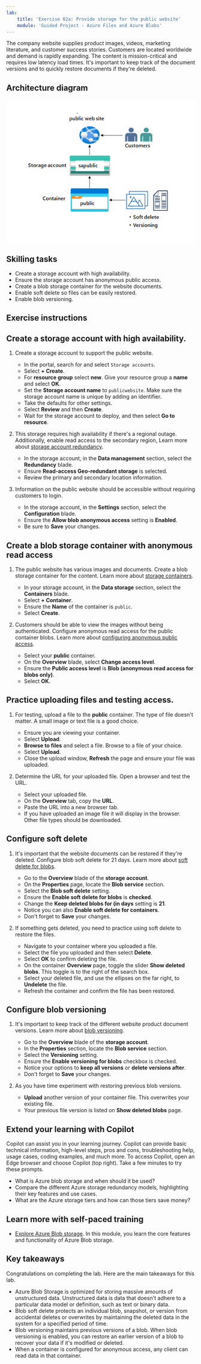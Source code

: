 ```yaml
---
lab:
    title: 'Exercise 02a: Provide storage for the public website'
    module: 'Guided Project - Azure Files and Azure Blobs'
---
```

The company website supplies product images, videos, marketing literature, and customer success stories. Customers are located worldwide and demand is rapidly expanding. The content is mission-critical and requires low latency load times. It's important to keep track of the document versions and to quickly restore documents if they're deleted.

## Architecture diagram

![Diagram with one storage account and one blob container.](../Media/task-2.png)

## Skilling tasks
- Create a storage account with high availability.
- Ensure the storage account has anonymous public access.
- Create a blob storage container for the website documents.
- Enable soft delete so files can be easily restored.
- Enable blob versioning. 

## Exercise instructions

## Create a storage account with high availability.

1. Create a storage account to support the public website.

    - In the portal, search for and select `Storage accounts`.  
    - Select **+ Create**. 
    - For **resource group** select **new**. Give your resource group a **name** and select **OK**. 
    - Set the **Storage account name** to `publicwebsite`. Make sure the storage account name is unique by adding an identifier.
    - Take the defaults for other settings. 
    - Select **Review** and then **Create**.
    - Wait for the storage account to deploy, and then select **Go to resource**.
         
1. This storage requires high availability if there's a regional outage. Additionally, enable read access to the secondary region, Learn more about [storage account redundancy](https://learn.microsoft.com/azure/storage/common/storage-redundancy#geo-redundant-storage).

    - In the storage account, in the **Data management** section, select the **Redundancy** blade. 
    - Ensure **Read-access Geo-redundant storage** is selected.
    - Review the primary and secondary location information. 

1. Information on the public website should be accessible without requiring customers to login.
    - In the storage account, in the **Settings** section, select the **Configuration** blade.
    - Ensure the **Allow blob anonymous access** setting is **Enabled**.
    - Be sure to **Save** your changes. 
  
   
## Create a blob storage container with anonymous read access

1. The public website has various images and documents. Create a blob storage container for the content. Learn more about [storage containers](https://learn.microsoft.com/azure/storage/blobs/storage-blobs-introduction#containers).
    - In your storage account, in the **Data storage** section, select the **Containers** blade. 
    - Select **+ Container**. 
    - Ensure the **Name** of the container is `public`. 
    - Select **Create**. 
    
1. Customers should be able to view the images without being authenticated. Configure anonymous read access for the public container blobs.  Learn more about [configuring anonymous public access](https://learn.microsoft.com/azure/storage/blobs/anonymous-read-access-configure?tabs=portal).
    - Select your **public** container. 
    - On the **Overview** blade, select **Change access level**. 
    - Ensure the **Public access level** is **Blob (anonymous read access for blobs only)**.
    - Select **OK**. 

## Practice uploading files and testing access.

1. For testing, upload a file to the **public** container. The type of file doesn't matter. A small image or text file is a good choice.  
    - Ensure you are viewing your container. 
    - Select **Upload**. 
    - **Browse to files** and select a file. Browse to a file of your choice. 
    - Select **Upload**.
    - Close the upload window, **Refresh** the page and ensure your file was uploaded. 

1. Determine the URL for your uploaded file. Open a browser and test the URL. 
    - Select your uploaded file.
    - On the **Overview** tab, copy the **URL**.
    - Paste the URL into a new browser tab.
    - If you have uploaded an image file it will display in the browser. Other file types should be downloaded. 

## Configure soft delete

1. It's important that the website documents can be restored if they're deleted. Configure blob soft delete for 21 days. Learn more about [soft delete for blobs](https://learn.microsoft.com/azure/storage/blobs/soft-delete-container-enable?tabs=azure-portal).
    - Go to the **Overview** blade of the **storage account**.
    - On the **Properties** page, locate the **Blob service** section.
    - Select the **Blob soft delete** setting.
    - Ensure the **Enable soft delete for blobs** is **checked**.
    - Change the **Keep deleted blobs for (in days** setting is **21**.
    - Notice you can also **Enable soft delete for containers**. 
    - Don't forget to **Save** your changes. 

1. If something gets deleted, you need to practice using soft delete to restore the files.
    - Navigate to your container where you uploaded a file.
    - Select the file you uploaded and then select **Delete**.
    - Select **OK** to confirm deleting the file.  
    - On the container **Overview** page, toggle the slider **Show deleted blobs**. This toggle is to the right of the search box. 
    - Select your deleted file, and use the ellipses on the far right, to **Undelete** the file. 
    - Refresh the container and confirm the file has been restored.     

## Configure blob versioning
1. It's important to keep track of the different website product document versions. Learn more about [blob versioning](https://learn.microsoft.com/azure/storage/blobs/versioning-enable?tabs=portal).
    - Go to the **Overview** blade of the **storage account**.
    - In the **Properties** section, locate the **Blob service** section.
    - Select the **Versioning** setting.
    - Ensure the **Enable versioning for blobs** checkbox is checked.
    - Notice your options to **keep all versions** or **delete versions after**. 
    - Don't forget to **Save** your changes. 

1. As you have time experiment with restoring previous blob versions.
   - **Upload** another version of your container file. This overwrites your existing file. 
   - Your previous file version is listed on **Show deleted blobs** page. 
    
## Extend your learning with Copilot

Copilot can assist you in your learning journey. Copilot can provide basic technical information, high-level steps, pros and cons, troubleshooting help, usage cases, coding examples, and much more. To access Copilot, open an Edge browser and choose Copilot (top right). Take a few minutes to try these prompts.
+ What is Azure blob storage and when should it be used?
+ Compare the different Azure storage redundancy models, highlighting their key features and use cases.
+ What are the Azure storage tiers and how can those tiers save money?

## Learn more with self-paced training

+ [Explore Azure Blob storage](https://learn.microsoft.com/training/modules/explore-azure-blob-storage/). In this module, you learn the core features and functionality of Azure Blob storage.

## Key takeaways

Congratulations on completing the lab. Here are the main takeaways for this lab. 
+ Azure Blob Storage is optimized for storing massive amounts of unstructured data. Unstructured data is data that doesn't adhere to a particular data model or definition, such as text or binary data.
+ Blob soft delete protects an individual blob, snapshot, or version from accidental deletes or overwrites by maintaining the deleted data in the system for a specified period of time. 
+ Blob versioning maintains previous versions of a blob. When blob versioning is enabled, you can restore an earlier version of a blob to recover your data if it's modified or deleted.
+ When a container is configured for anonymous access, any client can read data in that container.
